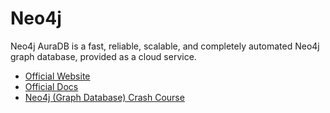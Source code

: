 # Neo4j

Neo4j AuraDB is a fast, reliable, scalable, and completely automated Neo4j graph database, provided as a cloud service.

- [Official Website](https://neo4j.com/)
- [Official Docs](https://neo4j.com/docs/)
- [Neo4j (Graph Database) Crash Course](https://www.youtube.com/watch?v=8jNPelugC2s)
